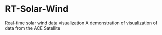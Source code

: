 # RT-Solar-Wind
Real-time solar wind data visualization
A demonstration of visualization of data from the ACE Satellite
